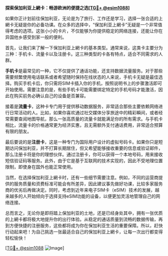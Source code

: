 **探索保加利亚上網卡：畅游欧洲的便捷之选[[TG💪+ @esim1088](https://t.me/s/esim1088)]**

如果你正计划前往保加利亚，无论是为了旅行、工作还是学习，选择一张合适的上網卡无疑是你的必备功课。在众多的选择中，“保加利亚上網卡”无疑是一个非常值得考虑的选项。这张小小的卡片，不仅能够为你提供稳定的网络连接，还能让你在异国他乡感受到家一般的便利。

首先，让我们来了解一下保加利亚上網卡的基本类型。通常来说，这类卡主要分为三种：手机卡、流量卡以及注册卡。这三种类型的卡各有特点，适合不同需求的人群。

**手机卡**是最常见的一种，它不仅提供了通话功能，还支持数据流量服务。对于那些需要频繁使用电话联系或者希望随时保持在线状态的人来说，手机卡无疑是最佳选择。购买手机卡后，你只需将SIM卡插入你的手机，按照说明书上的步骤激活即可开始使用。需要注意的是，有些手机卡可能需要绑定特定的手机号码才能激活，因此在购买前务必确认自己的设备是否兼容。

接着是**流量卡**，这种卡专门用于提供移动数据服务，非常适合那些主要依赖网络进行日常活动的人。比如，如果你喜欢通过社交媒体分享旅途中的精彩瞬间，或者经常需要查阅地图导航，那么一张高质量的流量卡就能满足你的所有需求。与手机卡相比，流量卡的价格通常更为经济实惠，且无需额外支付通话费用，非常适合预算有限的朋友。

最后要说的是**注册卡**，这是一种专门为国际用户设计的虚拟号码卡。如果你只是短期访问保加利亚，并不打算长期居住，但又希望能够接收重要的信息或验证邮件，那么注册卡将是你的理想伙伴。通过注册卡，你可以获得一个本地号码，用来接收短信验证码等服务。此外，由于它是基于互联网的技术实现的，因此不受地理位置限制，即使身在国外也能正常使用。

当然，在选择保加利亚上網卡时，还有一些细节需要注意。例如，不同的运营商提供的服务质量和资费标准可能会有所差异，因此建议事先做好功课，比较多家服务商的优劣后再做决定。同时，考虑到近年来电子SIM卡（eSIM）技术的发展，越来越多的人开始倾向于选择支持eSIM功能的设备，以便更加灵活地管理自己的网络连接。

总而言之，无论你是即将踏上保加利亚的土地，还是已经身处其中，拥有一张优质的上網卡都将极大地提升你的出行体验。从稳定的通话质量到流畅的数据传输，再到方便快捷的注册服务，这些都将成为你在保加利亚生活的重要保障。所以，赶快行动起来吧！为自己挑选一张最适合自己的保加利亚上網卡，让每一次出行都变得轻松愉快！

[[TG💪+ @esim1088](https://t.me/s/esim1088) ![Image](https://i.postimg.cc/4NQfJmqS/Snipaste-2025-05-13-00-14-12.png)]